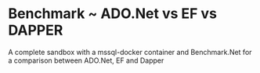 # Benchmark ~ ADO.Net vs EF vs DAPPER
A complete sandbox with a mssql-docker container and Benchmark.Net for a comparison between ADO.Net, EF and Dapper
